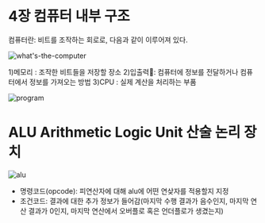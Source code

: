 # 4장 컴퓨터 내부 구조

컴퓨터란: 비트를 조작하는 회로로, 다음과 같이 이루어져 있다.

![what's-the-computer](https://velog.velcdn.com/images/fstwon/post/14a8f7d9-b6c9-4047-bae5-c49b84659057/image.png)

1)메모리 : 조작한 비트들을 저장할 장소
2)입출력: 컴퓨터에 정보를 전달하거나 컴퓨터에서 정보를 가져오는 방법
3)CPU : 실제 계산을 처리하는 부품

![program](https://velog.velcdn.com/images/fstwon/post/104c5217-cdb1-4642-be4e-23053142e6dd/image.png)


# ALU Arithmetic Logic Unit 산술 논리 장치

![alu](https://blog.kakaocdn.net/dn/Y7jHY/btrwm96XDT4/8dVm4ophfTHPRG2SrIjog1/img.png)

- 명령코드(opcode): 피연산자에 대해 alu에 어떤 연샂자를 적용할지 지정
- 조건코드: 결과에 대한 추가 정보가 들어감(마지막 수행 결과가 음수인지, 마지막 연산 결과가 0인지, 마지막 연산에서 오버플로 혹은 언더플로가 생겼는지)
